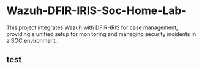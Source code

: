 # Wazuh-DFIR-IRIS-Soc-Home-Lab-
This project integrates Wazuh with DFIR-IRIS for case management, providing a unified setup for monitoring and managing security incidents in a SOC environment.


## test
